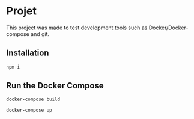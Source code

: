 # Projet

This project was made to test development tools such as Docker/Docker-compose and git.

## Installation

```bash
npm i
```

## Run the Docker Compose
```bash
docker-compose build
```

```bash
docker-compose up
```
